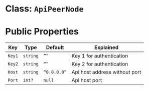# Class: `ApiPeerNode`

# Public Properties
| Key    | Type     | Default     | Explained |
| ------ | -------- | ----------- | ----------------------------- |
| `Key1` | `string` | `””`        | Key 1 for authentication      |
| `Key2` | `string` | `“”`        | Key 2 for authentication      |
| `Host` | `string` | `“0.0.0.0”` | Api host address without port |
| `Port` | `int?`   | `null`      | Api host port                 |
